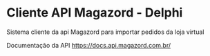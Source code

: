 # Cliente API Magazord - Delphi
Sistema cliente da api Magazord para importar pedidos da loja virtual

Documentação da API
https://docs.api.magazord.com.br/
